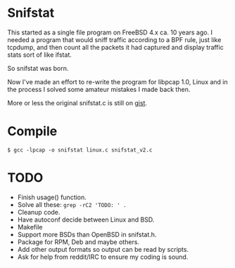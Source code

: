 # Snifstat

This started as a single file program on FreeBSD 4.x ca. 10 years ago. I needed a program that would sniff traffic according to a BPF rule, just like tcpdump, and then count all the packets it had captured and display traffic stats sort of like ifstat. 

So snifstat was born. 

Now I've made an effort to re-write the program for libpcap 1.0, Linux and in the process I solved some amateur mistakes I made back then. 

More or less the original snifstat.c is still on [gist](https://gist.github.com/stemid/8946ac0beeadbfc894421be449ea31e9).

# Compile

	$ gcc -lpcap -o snifstat linux.c snifstat_v2.c

# TODO

 * Finish usage() function.
 * Solve all these: ``grep -rC2 'TODO: ' .``
 * Cleanup code.
 * Have autoconf decide between Linux and BSD.
 * Makefile
 * Support more BSDs than OpenBSD in snifstat.h.
 * Package for RPM, Deb and maybe others.
 * Add other output formats so output can be read by scripts.
 * Ask for help from reddit/IRC to ensure my coding is sound.

